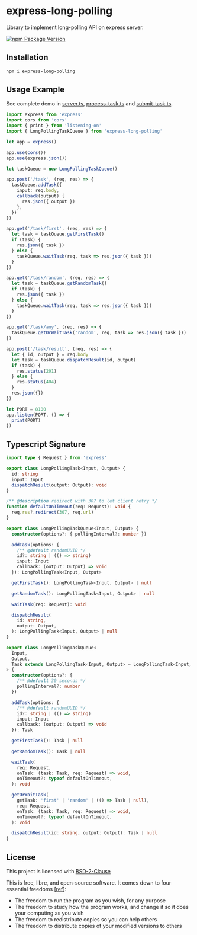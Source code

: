 # express-long-polling

Library to implement long-polling API on express server.

[![npm Package Version](https://img.shields.io/npm/v/express-long-polling)](https://www.npmjs.com/package/express-long-polling)

## Installation

```bash
npm i express-long-polling
```

## Usage Example

See complete demo in [server.ts](./demo/server.ts), [process-task.ts](./demo/process-task.ts) and [submit-task.ts](./demo/submit-task.ts).

```typescript
import express from 'express'
import cors from 'cors'
import { print } from 'listening-on'
import { LongPollingTaskQueue } from 'express-long-polling'

let app = express()

app.use(cors())
app.use(express.json())

let taskQueue = new LongPollingTaskQueue()

app.post('/task', (req, res) => {
  taskQueue.addTask({
    input: req.body,
    callback(output) {
      res.json({ output })
    },
  })
})

app.get('/task/first', (req, res) => {
  let task = taskQueue.getFirstTask()
  if (task) {
    res.json({ task })
  } else {
    taskQueue.waitTask(req, task => res.json({ task }))
  }
})

app.get('/task/random', (req, res) => {
  let task = taskQueue.getRandomTask()
  if (task) {
    res.json({ task })
  } else {
    taskQueue.waitTask(req, task => res.json({ task }))
  }
})

app.get('/task/any', (req, res) => {
  taskQueue.getOrWaitTask('random', req, task => res.json({ task }))
})

app.post('/task/result', (req, res) => {
  let { id, output } = req.body
  let task = taskQueue.dispatchResult(id, output)
  if (task) {
    res.status(201)
  } else {
    res.status(404)
  }
  res.json({})
})

let PORT = 8100
app.listen(PORT, () => {
  print(PORT)
})
```

## Typescript Signature

```typescript
import type { Request } from 'express'

export class LongPollingTask<Input, Output> {
  id: string
  input: Input
  dispatchResult(output: Output): void
}

/** @description redirect with 307 to let client retry */
function defaultOnTimeout(req: Request): void {
  req.res?.redirect(307, req.url)
}

export class LongPollingTaskQueue<Input, Output> {
  constructor(options?: { pollingInterval?: number })

  addTask(options: {
    /** @default randomUUID */
    id?: string | (() => string)
    input: Input
    callback: (output: Output) => void
  }): LongPollingTask<Input, Output>

  getFirstTask(): LongPollingTask<Input, Output> | null

  getRandomTask(): LongPollingTask<Input, Output> | null

  waitTask(req: Request): void

  dispatchResult(
    id: string,
    output: Output,
  ): LongPollingTask<Input, Output> | null
}

export class LongPollingTaskQueue<
  Input,
  Output,
  Task extends LongPollingTask<Input, Output> = LongPollingTask<Input, Output>,
> {
  constructor(options?: {
    /** @default 30 seconds */
    pollingInterval?: number
  })

  addTask(options: {
    /** @default randomUUID */
    id?: string | (() => string)
    input: Input
    callback: (output: Output) => void
  }): Task

  getFirstTask(): Task | null

  getRandomTask(): Task | null

  waitTask(
    req: Request,
    onTask: (task: Task, req: Request) => void,
    onTimeout?: typeof defaultOnTimeout,
  ): void

  getOrWaitTask(
    getTask: 'first' | 'random' | (() => Task | null),
    req: Request,
    onTask: (task: Task, req: Request) => void,
    onTimeout?: typeof defaultOnTimeout,
  ): void

  dispatchResult(id: string, output: Output): Task | null
}
```

## License

This project is licensed with [BSD-2-Clause](./LICENSE)

This is free, libre, and open-source software. It comes down to four essential freedoms [[ref]](https://seirdy.one/2021/01/27/whatsapp-and-the-domestication-of-users.html#fnref:2):

- The freedom to run the program as you wish, for any purpose
- The freedom to study how the program works, and change it so it does your computing as you wish
- The freedom to redistribute copies so you can help others
- The freedom to distribute copies of your modified versions to others
